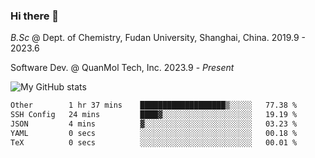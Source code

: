 ### Hi there 👋

<!--
**zephyr-zdz/zephyr-zdz** is a ✨ _special_ ✨ repository because its `README.md` (this file) appears on your GitHub profile.

Here are some ideas to get you started:

- 🔭 I’m currently working on ...
- 🌱 I’m currently learning ...
- 👯 I’m looking to collaborate on ...
- 🤔 I’m looking for help with ...
- 💬 Ask me about ...
- 📫 How to reach me: ...
- 😄 Pronouns: ...
- ⚡ Fun fact: ...
-->

_B.Sc_ @ Dept. of Chemistry, Fudan University, Shanghai, China. 2019.9 - 2023.6

Software Dev. @ QuanMol Tech, Inc. 2023.9 - _Present_

![My GitHub stats](https://github-readme-stats.vercel.app/api?username=zephyr-zdz)

<!--START_SECTION:waka-->

```txt
Other        1 hr 37 mins    ███████████████████▒░░░░░   77.38 %
SSH Config   24 mins         ████▓░░░░░░░░░░░░░░░░░░░░   19.19 %
JSON         4 mins          ▓░░░░░░░░░░░░░░░░░░░░░░░░   03.23 %
YAML         0 secs          ░░░░░░░░░░░░░░░░░░░░░░░░░   00.18 %
TeX          0 secs          ░░░░░░░░░░░░░░░░░░░░░░░░░   00.01 %
```

<!--END_SECTION:waka-->
